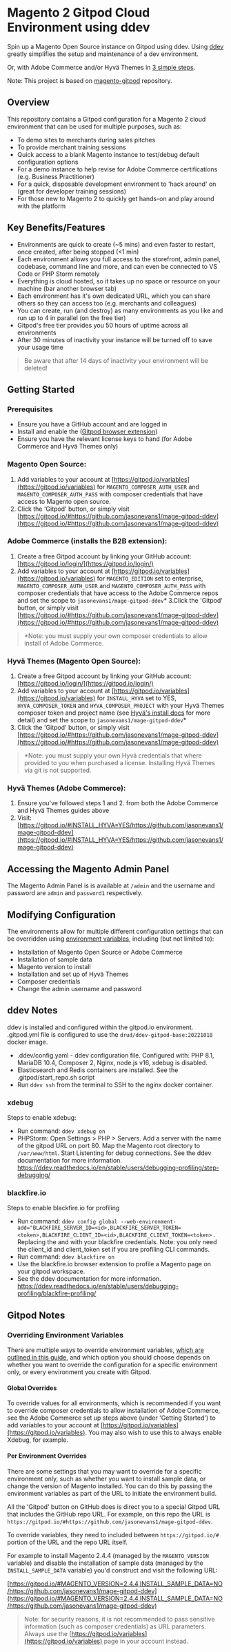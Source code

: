 # Magento 2 Gitpod Cloud Environment using ddev

Spin up a Magento Open Source instance on Gitpod using ddev. Using [ddev](https://ddev.com/) greatly simplifies the setup and maintenance of a dev environment.

Or, with Adobe Commerce and/or Hyvä Themes in [3 simple steps](#getting-started).

Note: This project is based on [magento-gitpod](https://github.com/fisheyehq/magento-gitpod) repository.

## Overview

This repository contains a Gitpod configuration for a Magento 2 cloud environment that can be used for multiple purposes, such as:
* To demo sites to merchants during sales pitches
* To provide merchant training sessions
* Quick access to a blank Magento instance to test/debug default configuration options
* For a demo instance to help revise for Adobe Commerce certifications (e.g. Business Practitioner)
* For a quick, disposable development environment to 'hack around' on (great for developer training sessions)
* For those new to Magento 2 to quickly get hands-on and play around with the platform

## Key Benefits/Features
* Environments are quick to create (~5 mins) and even faster to restart, once created, after being stopped (<1 min)
* Each environment allows you full access to the storefront, admin panel, codebase, command line and more, and can even be connected to VS Code or PHP Storm remotely
* Everything is cloud hosted, so it takes up no space or resource on your machine (bar another browser tab)
* Each environment has it's own dedicated URL, which you can share others so they can access too (e.g. merchants and colleagues)
* You can create, run (and destroy) as many environments as you like and run up to 4 in parallel (on the free tier)
* Gitpod's free tier provides you 50 hours of uptime across all environments
* After 30 minutes of inactivity your instance will be turned off to save your usage time

> Be aware that after 14 days of inactivity your environment will be deleted!

## Getting Started

### Prerequisites
* Ensure you have a GitHub account and are logged in
* Install and enable the ([Gitpod browser extension](https://www.gitpod.io/docs/browser-extension))
* Ensure you have the relevant license keys to hand (for Adobe Commerce and Hyvä Themes only)

### Magento Open Source:
1. Add variables to your account at [https://gitpod.io/variables](https://gitpod.io/variables) for `MAGENTO_COMPOSER_AUTH_USER` and `MAGENTO_COMPOSER_AUTH_PASS` with composer credentials that have access to Magento open source.
2. Click the 'Gitpod' button, or simply visit [https://gitpod.io/#https://github.com/jasonevans1/mage-gitpod-ddev](https://gitpod.io/#https://github.com/jasonevans1/mage-gitpod-ddev)

### Adobe Commerce (installs the B2B extension):
1. Create a free Gitpod account by linking your GitHub account: [https://gitpod.io/login/](https://gitpod.io/login/)
2. Add variables to your account at [https://gitpod.io/variables](https://gitpod.io/variables) for `MAGENTO_EDITION` set to enterprise,  `MAGENTO_COMPOSER_AUTH_USER` and `MAGENTO_COMPOSER_AUTH_PASS` with composer credentials that have access to the Adobe Commerce repos and set the scope to `jasonevans1/mage-gitpod-ddev`\*
   3.Click the 'Gitpod' button, or simply visit [https://gitpod.io/#https://github.com/jasonevans1/mage-gitpod-ddev](https://gitpod.io/#https://github.com/jasonevans1/mage-gitpod-ddev)

> \*Note: you must supply your own composer credentials to allow install of Adobe Commerce.

### Hyvä Themes (Magento Open Source):
1. Create a free Gitpod account by linking your GitHub account: [https://gitpod.io/login/](https://gitpod.io/login/)
2. Add variables to your account at [https://gitpod.io/variables](https://gitpod.io/variables) for `INSTALL_HYVA` set to YES, `HYVA_COMPOSER_TOKEN` and `HYVA_COMPOSER_PROJECT` with your Hyvä Themes composer token and project name (see [Hyvä's install docs](https://docs.hyva.io/hyva-themes/getting-started/index.html) for more detail) and set the scope to `jasonevans1/mage-gitpod-ddev`\*
3. Click the 'Gitpod' button, or simply visit [https://gitpod.io/#https://github.com/jasonevans1/mage-gitpod-ddev](https://gitpod.io/#https://github.com/jasonevans1/mage-gitpod-ddev)

> \*Note: you must supply your own Hyvä credentials that where provided to you when purchased a license. Installing Hyvä Themes via git is not supported.

### Hyvä Themes (Adobe Commerce):
1. Ensure you've followed steps 1 and 2. from both the Adobe Commerce and Hyvä Themes guides above
2. Visit: [https://gitpod.io/#INSTALL_HYVA=YES/https://github.com/jasonevans1/mage-gitpod-ddev](https://gitpod.io/#INSTALL_HYVA=YES/https://github.com/jasonevans1/mage-gitpod-ddev)

## Accessing the Magento Admin Panel
The Magento Admin Panel is is available at `/admin` and the username and password are `admin` and `password1` respectively.

## Modifying Configuration
The environments allow for multiple different configuration settings that can be overridden using [environment variables](https://www.gitpod.io/docs/environment-variables), including (but not limited to):
* Installation of Magento Open Source or Adobe Commerce
* Installation of sample data
* Magento version to install
* Installation and set up of Hyvä Themes
* Composer credentials
* Change the admin username and password

## ddev Notes
ddev is installed and configured within the gitpod.io environment. .gitpod.yml file is configured to use the `drud/ddev-gitpod-base:20221018` docker image.

* .ddev/config.yaml - ddev configuration file. Configured with: PHP 8.1, MariaDB 10.4, Composer 2, Nginx, node.js v16, xdebug is disabled.
* Elasticsearch and Redis containers are installed. See the .gitpod/start_repo.sh script
* Run `ddev ssh` from the terminal to SSH to the nginx docker container.

### xdebug
Steps to enable xdebug:

* Run command: `ddev xdebug on`
* PHPStorm: Open Settings > PHP > Servers. Add a server with the name of the gitpod URL on port 80. Map the Magento root directory to `/var/www/html`. Start Listenting for debug connections. See the ddev documentation for more information. https://ddev.readthedocs.io/en/stable/users/debugging-profiling/step-debugging/

### blackfire.io
Steps to enable blackfire.io for profiling

* Run command: `ddev config global --web-environment-add="BLACKFIRE_SERVER_ID=<id>,BLACKFIRE_SERVER_TOKEN=<token>,BLACKFIRE_CLIENT_ID=<id>,BLACKFIRE_CLIENT_TOKEN=<token>` . Replacing the <id> and <token> with your blackfire credentials. Note: you only need the client_id and client_token set if you are profiling CLI commands.
* Run command: `ddev blackfire on`
* Use the blackfire.io browser extension to profile a Magento page on your gitpod workspace.
* See the ddev documentation for more information. https://ddev.readthedocs.io/en/stable/users/debugging-profiling/blackfire-profiling/

## Gitpod Notes

### Overriding Environment Variables
There are multiple ways to override environment variables, [which are outlined in this guide](https://www.gitpod.io/docs/environment-variables), and which option you should choose depends on whether you want to override the configuration for a specific environment only, or every environment you create with Gitpod.

#### Global Overrides
To override values for all environments, which is recommended if you want to override composer credentials to allow installation of Adobe Commerce, see the Adobe Commerce set up steps above (under 'Getting Started') to add variables to your account at [https://gitpod.io/variables](https://gitpod.io/variables). You may also wish to use this to always enable Xdebug, for example.

#### Per Environment Overrides
There are some settings that you may want to override for a specific environment only, such as whether you want to install sample data, or change the version of Magento installed. You can do this by passing the environment variables as part of the URL to initiate the environment build.

All the 'Gitpod' button on GitHub does is direct you to a special Gitpod URL that includes the GitHub repo URL. For example, on this repo the URL is `https://gitpod.io/#https://github.com/jasonevans1/mage-gitpod-ddev`.

To override variables, they need to included between `https://gitpod.io/#` portion of the URL and the repo URL itself.

For example to install Magento 2.4.4 (managed by the `MAGENTO_VERSION` variable) and disable the installation of sample data (managed by the `INSTALL_SAMPLE_DATA` variable) you'd construct and visit the following URL:

[https://gitpod.io/#MAGENTO_VERSION=2.4.4,INSTALL_SAMPLE_DATA=NO/https://github.com/jasonevans1/mage-gitpod-ddev](https://gitpod.io/#MAGENTO_VERSION=2.4.4,INSTALL_SAMPLE_DATA=NO/https://github.com/jasonevans1/mage-gitpod-ddev)

> Note: for security reasons, it is not recommended to pass sensitive information (such as composer credentials) as URL parameters. Always use the [https://gitpod.io/variables](https://gitpod.io/variables) page in your account instead.
